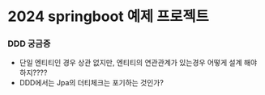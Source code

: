 # 2024 springboot 예제 프로젝트

### DDD 궁금증
- 단일 엔티티인 경우 상관 없지만, 엔티티의 연관관계가 있는경우 어떻게 설계 해야 하지????
- DDD에서는 Jpa의 더티체크는 포기하는 것인가?